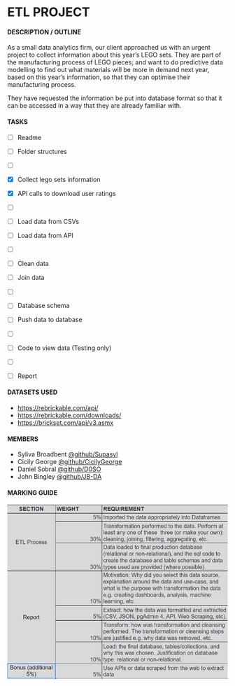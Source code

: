 # ETL PROJECT 


#### **DESCRIPTION / OUTLINE**
As a small data analytics firm, our client approached us with an urgent project to collect information about this year’s LEGO sets. They are part of the manufacturing process of LEGO pieces; and want to do predictive data modelling to find out what materials will be more in demand next year, based on this year’s information, so that they can optimise their manufacturing process.

They have requested the information be put into database format so that it can be accessed in a way that they are already familiar with.


#### **TASKS**
- [ ] Readme
- [ ] Folder structures
- [ ] &nbsp;
- [x] Collect lego sets information
- [x] API calls to download user ratings
- [ ] &nbsp;
- [ ] Load data from CSVs
- [ ] Load data from API
- [ ] &nbsp;
- [ ] Clean data
- [ ] Join data
- [ ] &nbsp;
- [ ] Database schema
- [ ] Push data to database
- [ ] &nbsp;
- [ ] Code to view data (Testing only)
- [ ] &nbsp;
- [ ] Report


#### **DATASETS USED**
- https://rebrickable.com/api/
- https://rebrickable.com/downloads/
- https://brickset.com/api/v3.asmx


#### **MEMBERS**
- Syliva Broadbent [@github/Supasyl](https://github.com/Supasyl)
- Cicily George [@github/CicilyGeorge](https://github.com/CicilyGeorge)
- Daniel Sobral [@github/D0SO](https://github.com/D0SO) 
- John Bingley [@github/JB-DA](https://github.com/JB-DA)


#### **MARKING GUIDE**
![Marking](/resources/marking.png)
